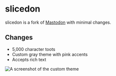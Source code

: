 # slicedon

slicedon is a fork of [Mastodon] with minimal changes.

[Mastodon]: https://github.com/tootsuite/mastodon

## Changes

* 5,000 character toots
* Custom gray theme with pink accents
* Accepts rich text

![A screenshot of the custom theme](https://i.imgur.com/lWhRQUf.png)
